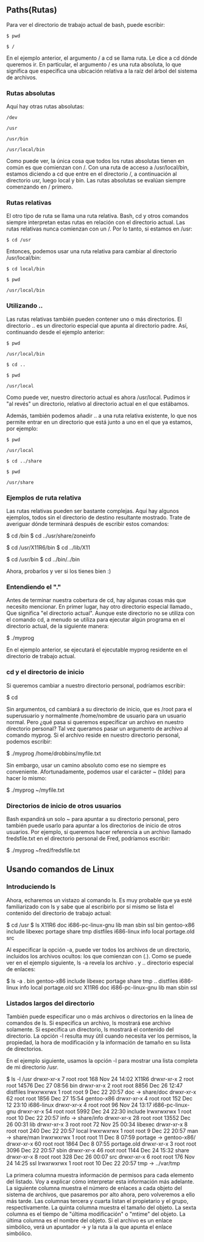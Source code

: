 ## Paths(Rutas)

Para ver el directorio de trabajo actual de bash, puede escribir:

<code>$ pwd</code>

<code>$ 
/
</code>

En el ejemplo anterior, el argumento / a cd se llama ruta. Le dice a cd dónde queremos ir. En particular, el argumento / es una ruta absoluta, lo que significa que especifica una ubicación relativa a la raíz del árbol del sistema de archivos.

### Rutas absolutas

Aquí hay otras rutas absolutas:

<code>/dev</code>

<code>/usr</code>

<code>/usr/bin</code>

<code>/usr/local/bin</code>

Como puede ver, la única cosa que todos los rutas absolutas tienen en común es que comienzan con /. Con una ruta de acceso a 
/usr/local/bin, estamos diciendo a cd que entre en el directorio /, a continuación al directorio usr, luego local y bin. Las rutas absolutas se evalúan siempre comenzando en / primero.

### Rutas relativas

El otro tipo de ruta se llama una ruta relativa. Bash, cd y otros comandos siempre interpretan estas rutas en relación con el directorio actual. Las rutas relativas nunca comienzan con un /. Por lo tanto, si estamos en /usr:

<code>$ cd /usr</code>

Entonces, podemos usar una ruta relativa para cambiar al directorio /usr/local/bin:


<code>$ cd local/bin</code>

<code>$ pwd</code>

<code>/usr/local/bin</code>

### Utilizando ..

Las rutas relativas también pueden contener uno o más directorios. El directorio .. es un directorio especial que apunta al directorio padre. Así, continuando desde el ejemplo anterior:

<code>$ pwd</code>

<code>/usr/local/bin</code>

<code>$ cd ..</code>

<code>$ pwd</code>

<code>/usr/local</code>

Como puede ver, nuestro directorio actual es ahora /usr/local. Pudimos ir "al revés" un directorio, relativo al directorio actual en el que estábamos.

Además, también podemos añadir .. a una ruta relativa existente, lo que nos permite entrar en un directorio que está junto a uno en el  que ya estamos, por ejemplo:

<code>$ pwd</code>

<code>/usr/local</code>

<code>$ cd ../share</code>

<code>$ pwd</code>

<code>/usr/share</code>

### Ejemplos de ruta relativa

Las rutas relativas pueden ser bastante complejas. Aquí hay algunos ejemplos, todos sin el directorio de destino resultante mostrado. Trate de averiguar dónde terminará después de escribir estos comandos:

$ cd /bin
$ cd ../usr/share/zoneinfo


$ cd /usr/X11R6/bin
$ cd ../lib/X11


$ cd /usr/bin
$ cd ../bin/../bin

Ahora, probarlos y ver si los tienes bien :)

### Entendiendo el "."

Antes de terminar nuestra cobertura de cd, hay algunas cosas más que necesito mencionar. En primer lugar, hay otro directorio especial llamado., Que significa "el directorio actual". Aunque este directorio no se utiliza con el comando cd, a menudo se utiliza para ejecutar algún programa en el directorio actual, de la siguiente manera:

$ ./myprog

En el ejemplo anterior, se ejecutará el ejecutable myprog residente en el directorio de trabajo actual.

### cd y el directorio de inicio

Si queremos cambiar a nuestro directorio personal, podríamos escribir:

$ cd

Sin argumentos, cd cambiará a su directorio de inicio, que es /root para el superusuario y normalmente /home/nombre de usuario para un usuario normal. Pero ¿qué pasa si queremos especificar un archivo en nuestro directorio personal? Tal vez queramos pasar un argumento de archivo al comando myprog. Si el archivo reside en nuestro directorio personal, podemos escribir:

$ ./myprog /home/drobbins/myfile.txt

Sin embargo, usar un camino absoluto como ese no siempre es conveniente. Afortunadamente, podemos usar el carácter ~ (tilde) para hacer lo mismo:

$ ./myprog ~/myfile.txt

### Directorios de inicio de otros usuarios

Bash expandirá un solo ~ para apuntar a su directorio personal, pero también puede usarlo para apuntar a los directorios de inicio de otros usuarios. Por ejemplo, si queremos hacer referencia a un archivo llamado fredsfile.txt en el directorio personal de Fred, podríamos escribir:

$ ./myprog ~fred/fredsfile.txt

## Usando comandos de Linux

### Introduciendo ls

Ahora, echaremos un vistazo al comando ls. Es muy probable que ya esté familiarizado con ls y sabe que al escribirlo por sí mismo se lista el contenido del directorio de trabajo actual:

$ cd /usr
$ ls
X11R6      doc         i686-pc-linux-gnu  lib      man          sbin   ssl
bin        gentoo-x86  include            libexec  portage      share  tmp
distfiles  i686-linux  info               local    portage.old  src

Al especificar la opción -a, puede ver todos los archivos de un directorio, incluidos los archivos ocultos: los que comienzan con (.). Como se puede ver en el ejemplo siguiente, ls -a revela los archivo . y .. directorio especial de enlaces:

$ ls -a
.      bin        gentoo-x86         include  libexec  portage      share  tmp
..     distfiles  i686-linux         info     local    portage.old  src
X11R6  doc        i686-pc-linux-gnu  lib      man      sbin         ssl

### Listados largos del directorio

También puede especificar uno o más archivos o directorios en la línea de comandos de ls. Si especifica un archivo, ls mostrará ese archivo solamente. Si especifica un directorio, ls mostrará el contenido del directorio. La opción -l resulta muy útil cuando necesita ver los permisos, la propiedad, la hora de modificación y la información de tamaño en su lista de directorios.

En el ejemplo siguiente, usamos la opción -l para mostrar una lista completa de mi directorio /usr.

$ ls -l /usr
drwxr-xr-x    7 root     root          168 Nov 24 14:02 X11R6
drwxr-xr-x    2 root     root        14576 Dec 27 08:56 bin
drwxr-xr-x    2 root     root         8856 Dec 26 12:47 distfiles
lrwxrwxrwx    1 root     root            9 Dec 22 20:57 doc -> share/doc
drwxr-xr-x   62 root     root         1856 Dec 27 15:54 gentoo-x86
drwxr-xr-x    4 root     root          152 Dec 12 23:10 i686-linux
drwxr-xr-x    4 root     root           96 Nov 24 13:17 i686-pc-linux-gnu
drwxr-xr-x   54 root     root         5992 Dec 24 22:30 include
lrwxrwxrwx    1 root     root           10 Dec 22 20:57 info -> share/info
drwxr-xr-x   28 root     root        13552 Dec 26 00:31 lib
drwxr-xr-x    3 root     root           72 Nov 25 00:34 libexec
drwxr-xr-x    8 root     root          240 Dec 22 20:57 local
lrwxrwxrwx    1 root     root            9 Dec 22 20:57 man -> share/man
lrwxrwxrwx    1 root     root           11 Dec  8 07:59 portage -> gentoo-x86/
drwxr-xr-x   60 root     root         1864 Dec  8 07:55 portage.old
drwxr-xr-x    3 root     root         3096 Dec 22 20:57 sbin
drwxr-xr-x   46 root     root         1144 Dec 24 15:32 share
drwxr-xr-x    8 root     root          328 Dec 26 00:07 src
drwxr-xr-x    6 root     root          176 Nov 24 14:25 ssl
lrwxrwxrwx    1 root     root           10 Dec 22 20:57 tmp -> ../var/tmp

La primera columna muestra información de permisos para cada elemento del listado. Voy a explicar cómo interpretar esta información más adelante. La siguiente columna muestra el número de enlaces a cada objeto del sistema de archivos, que pasaremos por alto ahora, pero volveremos a ello más tarde. Las columnas tercera y cuarta listan el propietario y el grupo, respectivamente. La quinta columna muestra el tamaño del objeto. La sexta columna es el tiempo de "última modificación" o "mtime" del objeto. La última columna es el nombre del objeto. Si el archivo es un enlace simbólico, verá un apuntador -> y la ruta a la que apunta el enlace simbólico.










